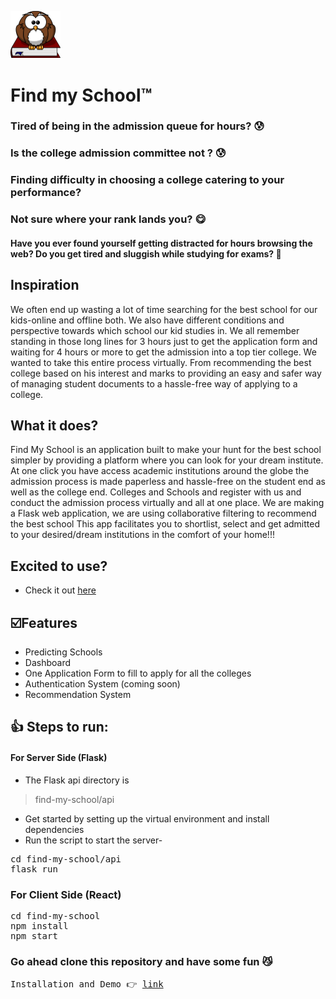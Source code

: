 <img width="80px" src="https://github.com/Hackers-House/Find-My-School-App/blob/master/src/assets/logo.png"></img>

#
# Find my School™

### Tired of being in the admission queue for hours? 😰
### Is the college admission committee not ? 😰
### Finding difficulty in choosing a college catering to your performance? 
### Not sure where your rank lands you? :yum:


#### Have you ever found yourself getting distracted for hours browsing the web? Do you get tired and sluggish while studying for exams? 🥱

   </h2>


## Inspiration
We often end up wasting a lot of time searching for the best school for our kids-online and offline both. We also have different conditions and perspective towards which school our kid studies in. We all remember standing in those long lines for 3 hours just to get the application form and waiting for 4 hours or more to get the admission into a top tier college. We wanted to take this entire process virtually. From recommending the best college based on his interest and marks to providing an easy and safer way of managing student documents to a hassle-free way of applying to a college.

## What it does?
Find My School is an application built to make your hunt for the best school simpler by providing a platform where you can look for your dream institute. At one click you have access academic institutions around the globe the admission process is made paperless and hassle-free on the student end as well as the college end. Colleges and Schools and register with us and conduct the admission process virtually and all at one place. We are making a Flask web application, we are using collaborative filtering to recommend the best school This app facilitates you to shortlist, select and get admitted to your desired/dream institutions in the comfort of your home!!!

## Excited to use?
- Check it out [here](https://find-my-school-4ca57.web.app)

## ☑️Features

- Predicting Schools
- Dashboard
- One Application Form to fill to apply for all the colleges
- Authentication System (coming soon)
- Recommendation System

##  :thumbsup: Steps to run:

#### For Server Side (Flask)
- The Flask api directory is 
> find-my-school/api

- Get started by setting up the virtual environment and install dependencies
- Run the script to start the server-
<pre>
cd find-my-school/api
flask run
</pre>

 ### For Client Side (React)
<pre>
cd find-my-school
npm install
npm start
</pre>


### Go ahead clone this repository and have some fun 😼
<pre>
Installation and Demo 👉 <a href="https://youtu.be/s0uXRvcKAhc">link</a>
</pre>

